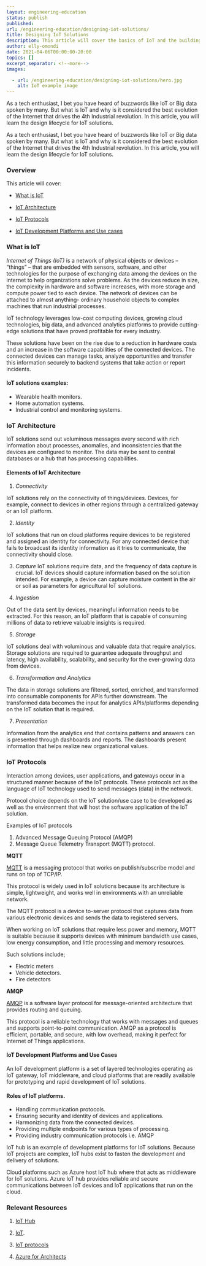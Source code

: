 ```yaml
---
layout: engineering-education
status: publish
published: 
url: /engineering-education/designing-iot-solutions/
title: Designing IoT Solutions
description: This article will cover the basics of IoT and the building blocks of IoT solutions. At the end of the article, the reader will learn how IoT solutions work. 
author: elly-omondi
date: 2021-04-06T00:00:00-20:00
topics: []
excerpt_separator: <!--more-->
images:

  - url: /engineering-education/designing-iot-solutions/hero.jpg
    alt: IoT example image
---
```

As a tech enthusiast, I bet you have heard of buzzwords like IoT or Big data spoken by many. But what is IoT and why is it considered the best evolution of the Internet that drives the 4th Industrial revolution. In this article, you will learn the design lifecycle for IoT solutions.
<!--more-->
As a tech enthusiast, I bet you have heard of buzzwords like IoT or Big data spoken by many. But what is IoT and why is it considered the best evolution of the Internet that drives the 4th Industrial revolution. In this article, you will learn the design lifecycle for IoT solutions.

### Overview
This article will cover:

- [What is IoT](#what-is-iot)

- [IoT Architecture](#iot-architecture)

- [IoT Protocols](#iot-protocols)

- [IoT Development Platforms and Use cases](#iot-development-platforms-and-use-cases)

### What is IoT

*Internet of Things (IoT)* is a network of physical objects or devices – “things” – that are embedded with sensors, software, and other technologies for the purpose of exchanging data among the devices on the internet to help organizations solve problems. As the devices reduce in size, the complexity in hardware and software increases, with more storage and compute power tied to each device. The network of devices can be attached to almost anything- ordinary household objects to complex machines that run industrial processes. 

IoT technology leverages low-cost computing devices, growing cloud technologies, big data, and advanced analytics platforms to provide cutting-edge solutions that have proved profitable for every industry.

These solutions have been on the rise due to a reduction in hardware costs and an increase in the software capabilities of the connected devices. 
The connected devices can manage tasks, analyze opportunities and transfer this information securely to backend systems that take action or report incidents. 

#### IoT solutions examples:

- Wearable health monitors.
- Home automation systems.
- Industrial control and monitoring systems.


### IoT Architecture

IoT solutions send out voluminous messages every second with rich information about processes, anomalies, and inconsistencies that the devices are configured to monitor.
The data may be sent to central databases or a hub that has processing capabilities.



#### Elements of IoT Architecture

1. *Connectivity*


IoT solutions rely on the connectivity of things/devices. Devices, for example, connect to devices in other regions through a centralized gateway or an IoT platform. 

2.  *Identity*

IoT solutions that run on cloud platforms require devices to be registered and assigned an identity for connectivity. 
For any connected device that fails to broadcast its identity information as it tries to communicate, the connectivity should close.


3.  *Capture*
IoT solutions require data, and the frequency of data capture is crucial. IoT devices should capture information based on the solution intended. For example, a device can capture moisture content in the air or soil as parameters for agricultural IoT solutions. 

4.  *Ingestion*

Out of the data sent by devices, meaningful information needs to be extracted. For this reason, an IoT platform that is capable of consuming millions of data to retrieve valuable insights is required.

5. *Storage*

IoT solutions deal with voluminous and valuable data that require analytics. Storage solutions are required to guarantee adequate throughput and latency, high availability, scalability, and security for the ever-growing data from devices. 

6. *Transformation and Analytics*


The data in storage solutions are filtered, sorted, enriched, and transformed into consumable components for APIs further downstream. 
The transformed data becomes the input for analytics APIs/platforms depending on the IoT solution that is required.

7. *Presentation*

Information from the analytics end that contains patterns and answers can is presented through dashboards and reports.
The dashboards present information that helps realize new organizational values.


### IoT Protocols
Interaction among devices, user applications, and gateways occur in a structured manner because of the IoT protocols. These protocols act as the language of IoT technology used to send messages (data) in the network. 

Protocol choice depends on the IoT solution/use case to be developed as well as the environment that will host the software application of the IoT solution.

Examples of IoT protocols

1.	Advanced Message Queuing Protocol (AMQP) 
2.	Message Queue Telemetry Transport (MQTT) protocol.



**MQTT**

[MQTT](http://docs.oasis-open.org/mqtt/mqtt/v3.1.1/mqtt-v3.1.1.html) is a messaging protocol that works on publish/subscribe model and runs on top of TCP/IP.

This protocol is widely used in IoT solutions because its architecture is simple, lightweight, and works well in environments with an unreliable network. 

The MQTT protocol is a device to-server protocol that captures data from various electronic devices and sends the data to registered servers.

When working on IoT solutions that require less power and memory, MQTT is suitable because it supports devices with minimum bandwidth use cases, low energy consumption, and little processing and memory resources.

Such solutions include;
- Electric meters
- Vehicle detectors.
- Fire detectors

**AMQP**

[AMQP](https://www.kelltontech.com/kellton-tech-blog/internet-of-things-protocols-standards) is a software layer protocol for message-oriented architecture that provides routing and queuing.

This protocol is a reliable technology that works with messages and queues and supports point-to-point communication.
AMQP as a protocol is efficient, portable, and secure, with low overhead, making it perfect for Internet of Things applications.



#### IoT Development Platforms and Use Cases

An IoT development platform is a set of layered technologies operating as IoT gateway, IoT middleware, and cloud platforms that are readily available for prototyping and rapid development of IoT solutions. 


#### Roles of IoT platforms.
+ Handling communication protocols.
+ Ensuring security and identity of devices and applications.
+ Harmonizing data from the connected devices.
+ Providing multiple endpoints for various types of processing.
+ Providing industry communication protocols i.e. AMQP


IoT hub is an example of development platforms for IoT solutions. Because IoT projects are complex, IoT hubs exist to fasten the development and delivery of solutions.

Cloud platforms such as Azure host IoT hub where that acts as middleware for IoT solutions. Azure IoT hub provides reliable and secure communications between IoT devices and IoT applications that run on the cloud.



### Relevant Resources

1. [IoT Hub](https://docs.microsoft.com/en-us/azure/iot-hub/about-iot-hub#:~:text=IoT%20Hub%20is%20a%20managed,and%20the%20devices%20it%20manages.&text=IoT%20Hub%20supports%20communications%20both,the%20cloud%20to%20the%20device.)

2. [IoT](https://en.wikipedia.org/wiki/Internet_of_things).

3. [IoT protocols](https://azure.microsoft.com/en-us/overview/internet-of-things-iot/iot-technology-protocols/)
 
4. [Azure for Architects](https://pdfcoffee.com/ebookazureplatform-azure-for-architectspdf-pdf-free.html)


